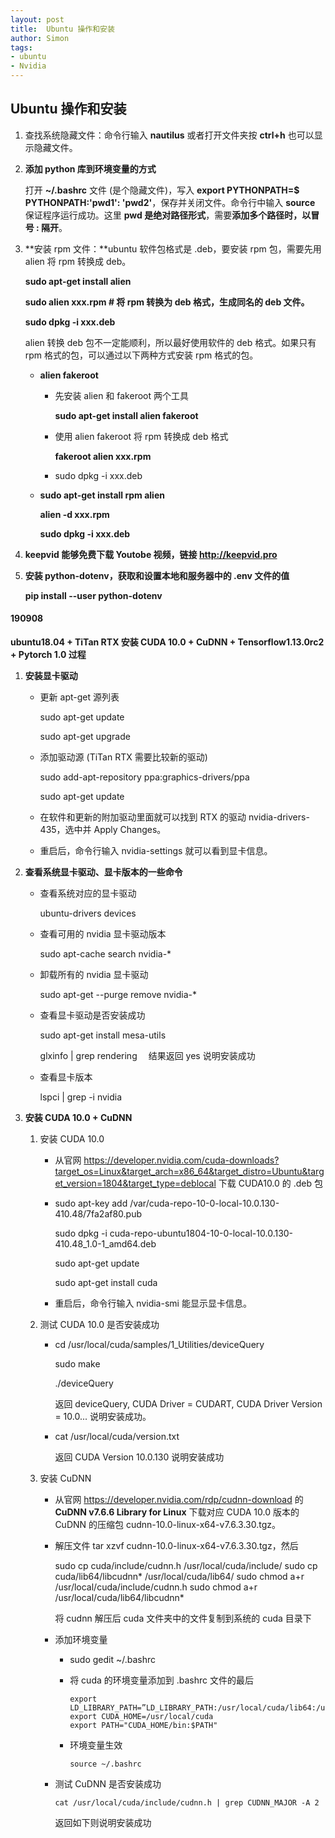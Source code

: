 ```yaml
---
layout: post
title:  Ubuntu 操作和安装
author: Simon
tags: 
- ubuntu
- Nvidia 
---
```




## Ubuntu 操作和安装

1. 查找系统隐藏文件：命令行输入 **nautilus** 或者打开文件夹按 **ctrl+h** 也可以显示隐藏文件。

2. **添加 python 库到环境变量的方式**

   打开 **~/.bashrc** 文件 (是个隐藏文件)，写入 **export PYTHONPATH=$ PYTHONPATH:'pwd1': 'pwd2'**，保存并关闭文件。命令行中输入 **source** 保证程序运行成功。这里 **pwd 是绝对路径形式**，需要**添加多个路径时，以冒号 : 隔开**。

3. **安装 rpm 文件：**ubuntu 软件包格式是 .deb，要安装 rpm 包，需要先用 alien 将 rpm 转换成 deb。

   **sudo apt-get install alien**

   **sudo alien xxx.rpm 	# 将 rpm 转换为 deb 格式，生成同名的 deb 文件。**

   **sudo dpkg -i xxx.deb**	

   alien 转换 deb 包不一定能顺利，所以最好使用软件的 deb 格式。如果只有 rpm 格式的包，可以通过以下两种方式安装 rpm 格式的包。

   * **alien fakeroot**

     * 先安装 alien 和 fakeroot 两个工具

       **sudo apt-get install alien fakeroot**

     * 使用 alien fakeroot 将 rpm 转换成 deb 格式

       **fakeroot alien xxx.rpm**

     * sudo dpkg -i xxx.deb

   * **sudo apt-get install rpm alien**

     **alien -d xxx.rpm**

     **sudo dpkg -i xxx.deb**

4. **keepvid 能够免费下载 Youtobe 视频，链接 http://keepvid.pro**

5. **安装 python-dotenv，获取和设置本地和服务器中的 .env 文件的值**

   **pip install --user python-dotenv**

#### 190908

**ubuntu18.04 + TiTan RTX  安装 CUDA 10.0 + CuDNN + Tensorflow1.13.0rc2 + Pytorch 1.0 过程**

1. **安装显卡驱动**

   - 更新 apt-get 源列表

     sudo apt-get update

     sudo apt-get upgrade

   - 添加驱动源 (TiTan RTX 需要比较新的驱动)

     sudo add-apt-repository ppa:graphics-drivers/ppa

     sudo apt-get update

   - 在软件和更新的附加驱动里面就可以找到 RTX 的驱动 nvidia-drivers-435，选中并 Apply Changes。

   - 重启后，命令行输入 nvidia-settings 就可以看到显卡信息。

2. **查看系统显卡驱动、显卡版本的一些命令**

   - 查看系统对应的显卡驱动

     ubuntu-drivers devices

   - 查看可用的 nvidia 显卡驱动版本

     sudo apt-cache search nvidia-*

   - 卸载所有的 nvidia 显卡驱动

     sudo apt-get --purge remove nvidia-*

   - 查看显卡驱动是否安装成功

     sudo apt-get install mesa-utils

     glxinfo | grep rendering 　结果返回 yes 说明安装成功

   - 查看显卡版本

     lspci | grep -i nvidia

3. **安装 CUDA 10.0 + CuDNN**

   1. 安装 CUDA 10.0

      - 从官网 https://developer.nvidia.com/cuda-downloads?target_os=Linux&target_arch=x86_64&target_distro=Ubuntu&target_version=1804&target_type=deblocal 下载 CUDA10.0 的 .deb 包

      - sudo apt-key add /var/cuda-repo-10-0-local-10.0.130-410.48/7fa2af80.pub

        sudo dpkg -i cuda-repo-ubuntu1804-10-0-local-10.0.130-410.48_1.0-1_amd64.deb

        sudo apt-get update

        sudo apt-get install cuda

      - 重启后，命令行输入 nvidia-smi 能显示显卡信息。

   2. 测试 CUDA 10.0 是否安装成功

      - cd /usr/local/cuda/samples/1_Utilities/deviceQuery 

        sudo make

        ./deviceQuery

        返回 deviceQuery, CUDA Driver = CUDART, CUDA Driver Version = 10.0... 说明安装成功。

      - cat /usr/local/cuda/version.txt

        返回 CUDA Version 10.0.130 说明安装成功 

   3. 安装 CuDNN

      - 从官网 https://developer.nvidia.com/rdp/cudnn-download 的  **CuDNN v7.6.6 Library for Linux**  下载对应 CUDA 10.0 版本的 CuDNN 的压缩包 cudnn-10.0-linux-x64-v7.6.3.30.tgz。

      - 解压文件 tar xzvf cudnn-10.0-linux-x64-v7.6.3.30.tgz，然后

        sudo cp cuda/include/cudnn.h /usr/local/cuda/include/
        sudo cp cuda/lib64/libcudnn* /usr/local/cuda/lib64/
        sudo chmod a+r /usr/local/cuda/include/cudnn.h
        sudo chmod a+r /usr/local/cuda/lib64/libcudnn*

        将 cudnn 解压后 cuda 文件夹中的文件复制到系统的 cuda 目录下

      - 添加环境变量

        - sudo gedit ~/.bashrc

        - 将 cuda 的环境变量添加到 .bashrc 文件的最后

          ```
          export LD_LIBRARY_PATH=”LD_LIBRARY_PATH:/usr/local/cuda/lib64:/usr/local/cuda/extras/CUPTI/lib64”
          export CUDA_HOME=/usr/local/cuda
          export PATH="CUDA_HOME/bin:​$PATH"
          ```

        - 环境变量生效

          ```
          source ~/.bashrc
          ```

      - 测试 CuDNN 是否安装成功

        ```
        cat /usr/local/cuda/include/cudnn.h | grep CUDNN_MAJOR -A 2
        ```
        
        返回如下则说明安装成功
        
        

